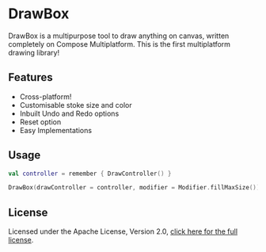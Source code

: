 # DrawBox
DrawBox is a multipurpose tool to draw anything on canvas, written completely on Compose Multiplatform.
This is the first multiplatform drawing library!

## Features

- Cross-platform!
- Customisable stoke size and color
- Inbuilt Undo and Redo options
- Reset option
- Easy Implementations

## Usage

```kotlin
val controller = remember { DrawController() }

DrawBox(drawController = controller, modifier = Modifier.fillMaxSize())
```

## License

Licensed under the Apache License, Version 2.0, [click here for the full license](LICENSE.txt).